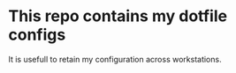 # This repo contains my dotfile configs

It is usefull to retain my configuration across workstations.

